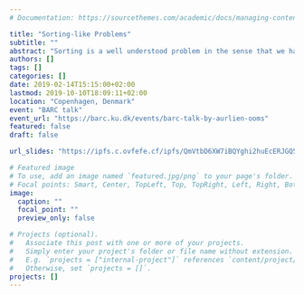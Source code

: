 ```yaml
---
# Documentation: https://sourcethemes.com/academic/docs/managing-content/

title: "Sorting-like Problems"
subtitle: ""
abstract: "Sorting is a well understood problem in the sense that we have been able to design efficient algorithms to solve it in various models of computation. I will talk about simple generalizations of sorting that are not so well understood. This presentation is based on work in my thesis."
authors: []
tags: []
categories: []
date: 2019-02-14T15:15:00+02:00
lastmod: 2019-10-10T18:09:11+02:00
location: "Copenhagen, Denmark"
event: "BARC talk"
event_url: "https://barc.ku.dk/events/barc-talk-by-aurlien-ooms"
featured: false
draft: false

url_slides: "https://ipfs.c.ovfefe.cf/ipfs/QmVtbD6XW7iBQYghi2huEcERJGQ5L29yk3fmABkUX6oAKE"

# Featured image
# To use, add an image named `featured.jpg/png` to your page's folder.
# Focal points: Smart, Center, TopLeft, Top, TopRight, Left, Right, BottomLeft, Bottom, BottomRight.
image:
  caption: ""
  focal_point: ""
  preview_only: false

# Projects (optional).
#   Associate this post with one or more of your projects.
#   Simply enter your project's folder or file name without extension.
#   E.g. `projects = ["internal-project"]` references `content/project/deep-learning/index.md`.
#   Otherwise, set `projects = []`.
projects: []
---
```

